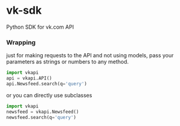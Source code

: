 # vk-sdk
Python SDK for vk.com API

### Wrapping  
just for making requests to the API and not using models, 
pass your parameters as strings or numbers to any method.

```python
import vkapi  
api = vkapi.API()  
api.Newsfeed.search(q='query')
```
  
or you can directly use subclasses

```python
import vkapi
newsfeed = vkapi.Newsfeed()  
newsfeed.search(q='query')
```